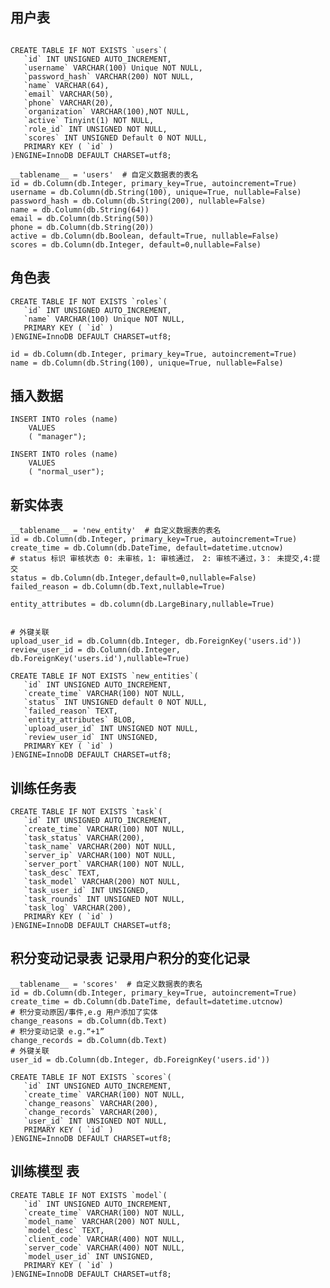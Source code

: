 ## 用户表
```mysql

CREATE TABLE IF NOT EXISTS `users`(
   `id` INT UNSIGNED AUTO_INCREMENT,
   `username` VARCHAR(100) Unique NOT NULL,
   `password_hash` VARCHAR(200) NOT NULL,
   `name` VARCHAR(64),
   `email` VARCHAR(50),
   `phone` VARCHAR(20),
   `organization` VARCHAR(100),NOT NULL,
   `active` Tinyint(1) NOT NULL,
   `role_id` INT UNSIGNED NOT NULL,
   `scores` INT UNSIGNED Default 0 NOT NULL,
   PRIMARY KEY ( `id` )
)ENGINE=InnoDB DEFAULT CHARSET=utf8;
```
    __tablename__ = 'users'  # 自定义数据表的表名
    id = db.Column(db.Integer, primary_key=True, autoincrement=True)
    username = db.Column(db.String(100), unique=True, nullable=False)
    password_hash = db.Column(db.String(200), nullable=False)
    name = db.Column(db.String(64))
    email = db.Column(db.String(50))
    phone = db.Column(db.String(20))
    active = db.Column(db.Boolean, default=True, nullable=False)
    scores = db.Column(db.Integer, default=0,nullable=False)

## 角色表
```mysql
CREATE TABLE IF NOT EXISTS `roles`(
   `id` INT UNSIGNED AUTO_INCREMENT,
   `name` VARCHAR(100) Unique NOT NULL,
   PRIMARY KEY ( `id` )
)ENGINE=InnoDB DEFAULT CHARSET=utf8;

```
    id = db.Column(db.Integer, primary_key=True, autoincrement=True)
    name = db.Column(db.String(100), unique=True, nullable=False)

## 插入数据
```mysql
INSERT INTO roles (name)
    VALUES
    ( "manager");

INSERT INTO roles (name)
    VALUES
    ( "normal_user");
```


## 新实体表
    __tablename__ = 'new_entity'  # 自定义数据表的表名
    id = db.Column(db.Integer, primary_key=True, autoincrement=True)
    create_time = db.Column(db.DateTime, default=datetime.utcnow)
    # status 标识 审核状态 0: 未审核，1: 审核通过， 2: 审核不通过，3： 未提交,4:提交
    status = db.Column(db.Integer,default=0,nullable=False)
    failed_reason = db.Column(db.Text,nullable=True)

    entity_attributes = db.column(db.LargeBinary,nullable=True)
    

    # 外键关联
    upload_user_id = db.Column(db.Integer, db.ForeignKey('users.id'))
    review_user_id = db.Column(db.Integer, db.ForeignKey('users.id'),nullable=True)

```mysql
CREATE TABLE IF NOT EXISTS `new_entities`(
   `id` INT UNSIGNED AUTO_INCREMENT,
   `create_time` VARCHAR(100) NOT NULL,
   `status` INT UNSIGNED default 0 NOT NULL,
   `failed_reason` TEXT,
   `entity_attributes` BLOB,
   `upload_user_id` INT UNSIGNED NOT NULL,
   `review_user_id` INT UNSIGNED,
   PRIMARY KEY ( `id` )
)ENGINE=InnoDB DEFAULT CHARSET=utf8;

```

## 训练任务表
```mysql
CREATE TABLE IF NOT EXISTS `task`(
   `id` INT UNSIGNED AUTO_INCREMENT,
   `create_time` VARCHAR(100) NOT NULL,
   `task_status` VARCHAR(200),
   `task_name` VARCHAR(200) NOT NULL,
   `server_ip` VARCHAR(100) NOT NULL,
   `server_port` VARCHAR(100) NOT NULL,
   `task_desc` TEXT,
   `task_model` VARCHAR(200) NOT NULL,
   `task_user_id` INT UNSIGNED,
   `task_rounds` INT UNSIGNED NOT NULL,
   `task_log` VARCHAR(200),
   PRIMARY KEY ( `id` )
)ENGINE=InnoDB DEFAULT CHARSET=utf8;

```
    


## 积分变动记录表 记录用户积分的变化记录
    __tablename__ = 'scores'  # 自定义数据表的表名
    id = db.Column(db.Integer, primary_key=True, autoincrement=True)
    create_time = db.Column(db.DateTime, default=datetime.utcnow)
    # 积分变动原因/事件,e.g 用户添加了实体
    change_reasons = db.Column(db.Text)
    # 积分变动记录 e.g.“+1”
    change_records = db.Column(db.Text)
    # 外键关联
    user_id = db.Column(db.Integer, db.ForeignKey('users.id'))
```
CREATE TABLE IF NOT EXISTS `scores`(
   `id` INT UNSIGNED AUTO_INCREMENT,
   `create_time` VARCHAR(100) NOT NULL,
   `change_reasons` VARCHAR(200),
   `change_records` VARCHAR(200),
   `user_id` INT UNSIGNED NOT NULL,
   PRIMARY KEY ( `id` )
)ENGINE=InnoDB DEFAULT CHARSET=utf8;

```


## 训练模型 表

```mysql
CREATE TABLE IF NOT EXISTS `model`(
   `id` INT UNSIGNED AUTO_INCREMENT,
   `create_time` VARCHAR(100) NOT NULL,
   `model_name` VARCHAR(200) NOT NULL,
   `model_desc` TEXT,
   `client_code` VARCHAR(400) NOT NULL,
   `server_code` VARCHAR(400) NOT NULL,
   `model_user_id` INT UNSIGNED,
   PRIMARY KEY ( `id` )
)ENGINE=InnoDB DEFAULT CHARSET=utf8;
```